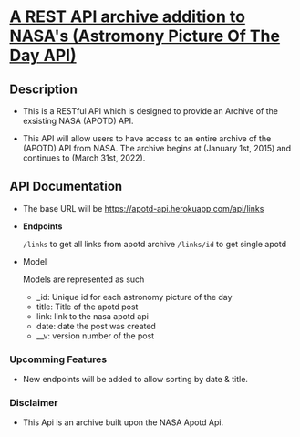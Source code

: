 # [A REST API archive addition to NASA's (Astromony Picture Of The Day API)](https://apotd-api.herokuapp.com/api/links) 


## <b> Description </b>
- This is a RESTful API which is designed to provide an Archive of the exsisting NASA (APOTD) API. 

- This API will allow users to have access to an entire archive of the (APOTD) API from NASA. The archive begins at (January 1st, 2015) and continues to (March 31st, 2022).

## API Documentation

- The base URL will be <link>https://apotd-api.herokuapp.com/api/links</link>

- <b>Endpoints </b>

  `/links` to get all links from apotd archive
  `/links/id` to get single apotd 
  
- Model

  Models are represented as such 

    - _id: Unique id for each astronomy picture of the day
   -  title: Title of the apotd post
   -  link: link to the nasa apotd api
   -  date: date the post was created
   -  __v: version number of the post


### Upcomming Features

  - New endpoints will be added to allow sorting by date & title.

### Disclaimer

  - This Api is an archive built upon the NASA Apotd Api.